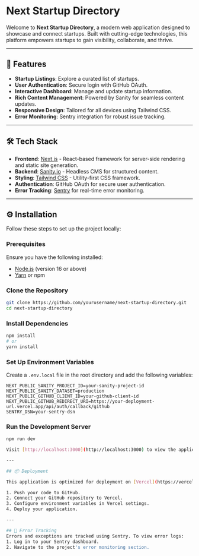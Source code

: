 # Next Startup Directory

Welcome to **Next Startup Directory**, a modern web application designed to showcase and connect startups. Built with cutting-edge technologies, this platform empowers startups to gain visibility, collaborate, and thrive.

---

## 🚀 Features

- **Startup Listings**: Explore a curated list of startups.
- **User Authentication**: Secure login with GitHub OAuth.
- **Interactive Dashboard**: Manage and update startup information.
- **Rich Content Management**: Powered by Sanity for seamless content updates.
- **Responsive Design**: Tailored for all devices using Tailwind CSS.
- **Error Monitoring**: Sentry integration for robust issue tracking.

---

## 🛠️ Tech Stack

- **Frontend**: [Next.js](https://nextjs.org/) - React-based framework for server-side rendering and static site generation.
- **Backend**: [Sanity.io](https://www.sanity.io/) - Headless CMS for structured content.
- **Styling**: [Tailwind CSS](https://tailwindcss.com/) - Utility-first CSS framework.
- **Authentication**: GitHub OAuth for secure user authentication.
- **Error Tracking**: [Sentry](https://sentry.io/) for real-time error monitoring.

---

## ⚙️ Installation

Follow these steps to set up the project locally:

### Prerequisites
Ensure you have the following installed:
- [Node.js](https://nodejs.org/) (version 16 or above)
- [Yarn](https://yarnpkg.com/) or npm

### Clone the Repository
```bash
git clone https://github.com/yourusername/next-startup-directory.git
cd next-startup-directory
```

### Install Dependencies
```bash
npm install
# or
yarn install
```

### Set Up Environment Variables
Create a `.env.local` file in the root directory and add the following variables:

```env
NEXT_PUBLIC_SANITY_PROJECT_ID=your-sanity-project-id
NEXT_PUBLIC_SANITY_DATASET=production
NEXT_PUBLIC_GITHUB_CLIENT_ID=your-github-client-id
NEXT_PUBLIC_GITHUB_REDIRECT_URI=https://your-deployment-url.vercel.app/api/auth/callback/github
SENTRY_DSN=your-sentry-dsn
```

### Run the Development Server
```bash
npm run dev

Visit [http://localhost:3000](http://localhost:3000) to view the application.

---

## 📦 Deployment

This application is optimized for deployment on [Vercel](https://vercel.com/):

1. Push your code to GitHub.
2. Connect your GitHub repository to Vercel.
3. Configure environment variables in Vercel settings.
4. Deploy your application.

---

## 🐛 Error Tracking
Errors and exceptions are tracked using Sentry. To view error logs:
1. Log in to your Sentry dashboard.
2. Navigate to the project's error monitoring section.

